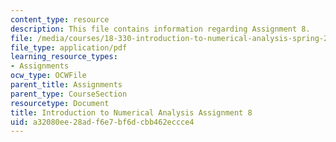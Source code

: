 ```yaml
---
content_type: resource
description: This file contains information regarding Assignment 8.
file: /media/courses/18-330-introduction-to-numerical-analysis-spring-2012/a32080ee28adf6e7bf6dcbb462eccce4_MIT18_330S12_hw8.pdf
file_type: application/pdf
learning_resource_types:
- Assignments
ocw_type: OCWFile
parent_title: Assignments
parent_type: CourseSection
resourcetype: Document
title: Introduction to Numerical Analysis Assignment 8
uid: a32080ee-28ad-f6e7-bf6d-cbb462eccce4
---
```

